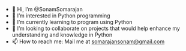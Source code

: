- 👋 Hi, I’m @SonamSomarajan
- 👀 I’m interested in Python programming
- 🌱 I’m currently learning to program using Python
- 💞️ I’m looking to collaborate on projects that would help enhance my understanding and knowledge in Python
- 📫 How to reach me: Mail me at somarajansonam@gmail.com

<!---
SonamSomarajan/SonamSomarajan is a ✨ special ✨ repository because its `README.md` (this file) appears on your GitHub profile.
You can click the Preview link to take a look at your changes.
--->
